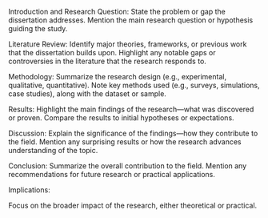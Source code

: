 Introduction and Research Question:
State the problem or gap the dissertation addresses.
Mention the main research question or hypothesis guiding the study.



Literature Review:
Identify major theories, frameworks, or previous work that the dissertation builds upon.
Highlight any notable gaps or controversies in the literature that the research responds to.



Methodology:
Summarize the research design (e.g., experimental, qualitative, quantitative).
Note key methods used (e.g., surveys, simulations, case studies), along with the dataset or sample.



Results:
Highlight the main findings of the research—what was discovered or proven.
Compare the results to initial hypotheses or expectations.



Discussion:
Explain the significance of the findings—how they contribute to the field.
Mention any surprising results or how the research advances understanding of the topic.




Conclusion:
Summarize the overall contribution to the field.
Mention any recommendations for future research or practical applications.



Implications:

Focus on the broader impact of the research, either theoretical or practical.
